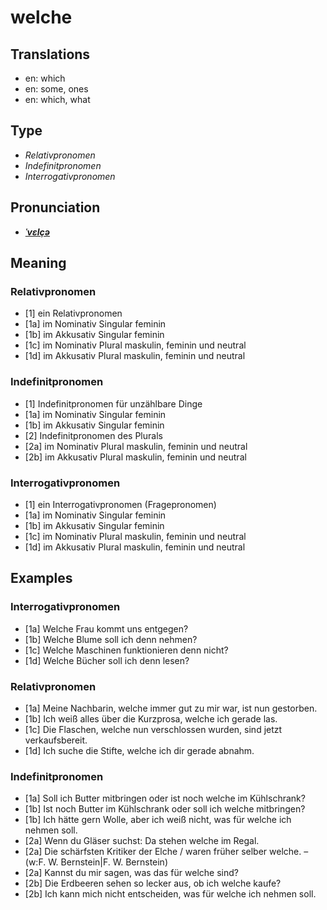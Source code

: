 # welche
## Translations
- en: which
- en: some, ones
- en: which, what
## Type
- _Relativpronomen_
- _Indefinitpronomen_
- _Interrogativpronomen_
## Pronunciation
- **_[ˈvɛlçə](https://commons.wikimedia.org/wiki/File:De-welche.ogg)_**
## Meaning
### Relativpronomen
- [1] ein Relativpronomen
- [1a] im Nominativ Singular feminin
- [1b] im Akkusativ Singular feminin
- [1c] im Nominativ Plural maskulin, feminin und neutral
- [1d] im Akkusativ Plural maskulin, feminin und neutral
### Indefinitpronomen
- [1] Indefinitpronomen für unzählbare Dinge
- [1a] im Nominativ Singular feminin
- [1b] im Akkusativ Singular feminin
- [2] Indefinitpronomen des Plurals
- [2a] im Nominativ Plural maskulin, feminin und neutral
- [2b] im Akkusativ Plural maskulin, feminin und neutral
### Interrogativpronomen
- [1] ein Interrogativpronomen (Fragepronomen)
- [1a] im Nominativ Singular feminin
- [1b] im Akkusativ Singular feminin
- [1c] im Nominativ Plural maskulin, feminin und neutral
- [1d] im Akkusativ Plural maskulin, feminin und neutral
## Examples
### Interrogativpronomen
- [1a] Welche Frau kommt uns entgegen?
- [1b] Welche Blume soll ich denn nehmen?
- [1c] Welche Maschinen funktionieren denn nicht?
- [1d] Welche Bücher soll ich denn lesen?
### Relativpronomen
- [1a] Meine Nachbarin, welche immer gut zu mir war, ist nun gestorben.
- [1b] Ich weiß alles über die Kurzprosa, welche ich gerade las.
- [1c] Die Flaschen, welche nun verschlossen wurden, sind jetzt verkaufsbereit.
- [1d] Ich suche die Stifte, welche ich dir gerade abnahm.
### Indefinitpronomen
- [1a] Soll ich Butter mitbringen oder ist noch welche im Kühlschrank?
- [1b] Ist noch Butter im Kühlschrank oder soll ich welche mitbringen?
- [1b] Ich hätte gern Wolle, aber ich weiß nicht, was für welche ich nehmen soll.
- [2a] Wenn du Gläser suchst: Da stehen welche im Regal.
- [2a] Die schärfsten Kritiker der Elche / waren früher selber welche. – (w:F. W. Bernstein|F. W. Bernstein)
- [2a] Kannst du mir sagen, was das für welche sind?
- [2b] Die Erdbeeren sehen so lecker aus, ob ich welche kaufe?
- [2b] Ich kann mich nicht entscheiden, was für welche ich nehmen soll.
